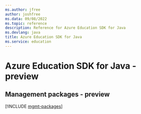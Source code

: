 ```yaml
---
ms.author: jfree
author: joshfree
ms.data: 09/08/2022
ms.topic: reference
description: Reference for Azure Education SDK for Java
ms.devlang: java
title: Azure Education SDK for Java
ms.service: education
---
```

# Azure Education SDK for Java - preview

## Management packages - preview
[!INCLUDE [mgmt-packages](education-mgmt-index.md)]